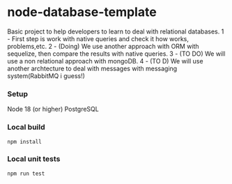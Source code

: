 # node-database-template
Basic project to help developers to learn to deal with relational databases.
1 - First step is work with native queries and check it how works, problems,etc.
2 - (Doing) We use another approach with ORM with sequelize, then compare the results with native queries.
3 - (TO DO) We will use a non relational approach with mongoDB.
4 - (TO D) We will use another archtecture to deal with messages with messaging system(RabbitMQ i guess!)

### Setup

Node 18 (or higher)
PostgreSQL

### Local build

```
npm install

```
### Local unit tests
```
npm run test
```


